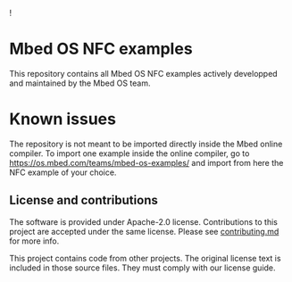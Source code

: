 \![](./resources/official_armmbed_example_badge.png)
# Mbed OS NFC examples 

This repository contains all Mbed OS NFC examples actively developped and maintained by the Mbed OS team. 


# Known issues 

The repository is not meant to be imported directly inside the Mbed online compiler. To import one example inside the online compiler, go to https://os.mbed.com/teams/mbed-os-examples/ and import from here the NFC example of your choice.

## License and contributions

The software is provided under Apache-2.0 license. Contributions to this project are accepted under the same license. Please see [contributing.md](CONTRIBUTING.md) for more info.

This project contains code from other projects. The original license text is included in those source files. They must comply with our license guide.
